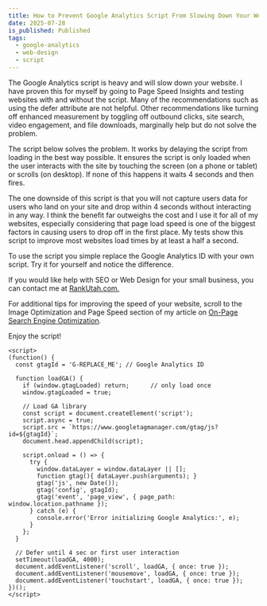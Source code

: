 ```yaml
---
title: How to Prevent Google Analytics Script From Slowing Down Your Website and Ruining your Page Speed Performance Score
date: 2025-07-28
is_published: Published
tags:
  - google-analytics
  - web-design
  - script
---
```

The Google Analytics script is heavy and will slow down your website. I have proven this for myself by going to Page Speed Insights and testing websites with and without the script. Many of the recommendations such as using the defer attribute are not helpful. Other recommendations like turning off enhanced measurement by toggling off outbound clicks, site search, video engagement, and file downloads, marginally help but do not solve the problem.

The script below solves the problem. It works by delaying the script from loading in the best way possible. It ensures the script is only loaded when the user interacts with the site by touching the screen (on a phone or tablet) or scrolls (on desktop). If none of this happens it waits 4 seconds and then fires.

The one downside of this script is that you will not capture users data for users who land on your site and drop within 4 seconds without interacting in any way. I think the benefit far outweighs the cost and I use it for all of my websites, especially considering that page load speed is one of the biggest factors in causing users to drop off in the first place. My tests show this script to improve most websites load times by at least a half a second.

To use the script you simple replace the Google Analytics ID with your own script. Try it for yourself and notice the difference.

If you would like help with SEO or Web Design for your small business, you can contact me at [RankUtah.com.](https://rankutah.com/)

For additional tips for improving the speed of your website, scroll to the Image Optimization and Page Speed section of my article on [On-Page Search Engine Optimization](https://blog.rankutah.com/utah-on-page-search-engine-optimization/).

Enjoy the script!

```
<script>
(function() {
  const gtagId = 'G-REPLACE_ME'; // Google Analytics ID

  function loadGA() {
    if (window.gtagLoaded) return;      // only load once
    window.gtagLoaded = true;

    // Load GA library
    const script = document.createElement('script');
    script.async = true;
    script.src = `https://www.googletagmanager.com/gtag/js?id=${gtagId}`;
    document.head.appendChild(script);

    script.onload = () => {
      try {
        window.dataLayer = window.dataLayer || [];
        function gtag(){ dataLayer.push(arguments); }
        gtag('js', new Date());
        gtag('config', gtagId);
        gtag('event', 'page_view', { page_path: window.location.pathname });
      } catch (e) {
        console.error('Error initializing Google Analytics:', e);
      }
    };
  }

  // Defer until 4 sec or first user interaction
  setTimeout(loadGA, 4000);
  document.addEventListener('scroll', loadGA, { once: true });
  document.addEventListener('mousemove', loadGA, { once: true });
  document.addEventListener('touchstart', loadGA, { once: true });
})();
</script> 
```